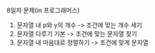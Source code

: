 8일차 문제(in 프로그래머스)
1. 문자열 내 p와 y의 개수 -> 조건에 맞는 개수 세기
2. 문자열 다루기 기본 -> 조건에 맞는 문자열 찾기
3. 문자열 내 마음대로 정렬하기 -> 조건에 맞게 문자열 
